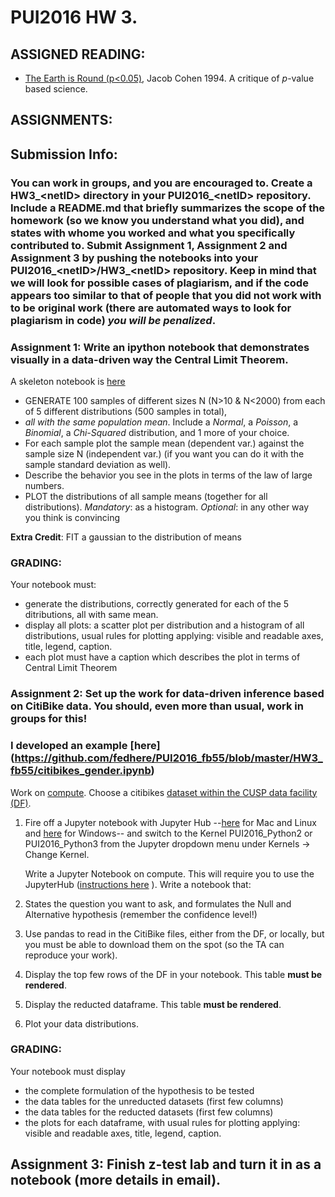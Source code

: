 # PUI2016 HW 3.

## ASSIGNED READING:

- [The Earth is Round (p<0.05)](http://ist-socrates.berkeley.edu/~maccoun/PP279_Cohen1.pdf), Jacob Cohen 1994. A critique of _p_-value based science. 


## ASSIGNMENTS:

## Submission Info:
### You can work in groups, and you are encouraged to. Create a HW3\_\<netID> directory in your PUI2016\_\<netID> repository. Include a README.md that briefly summarizes the scope of the homework (so we know you understand what you did), and states with whome you worked and what you specifically contributed to.  Submit Assignment 1, Assignment 2 and Assignment 3 by pushing the notebooks into your PUI2016\_\<netID>/HW3\_\<netID>  repository.  Keep in mind that we will look for possible cases of plagiarism, and if the code appears too similar to that of people that you did not work with to be original work (there are automated ways to look for plagiarism in code) *you will be penalized*. 


### Assignment 1: Write an ipython notebook that demonstrates visually in a data-driven way the Central Limit Theorem. 
A skeleton notebook is [here](https://github.com/fedhere/PUI2016_fb55/blob/master/HW3_fb55/Assignment1.ipynb)

- GENERATE  100 samples of different sizes N (N>10 & N<2000) from each of 5 different distributions (500 samples in total), 
- _all with the same population mean_. Include a _Normal_, a _Poisson_, a _Binomial_, a _Chi-Squared_ distribution, and 1 more of your choice.    
- For each sample plot the sample mean (dependent var.) against the sample size N (independent var.) (if you want you can do it with the sample standard deviation as well). 
- Describe the behavior you see in the plots in terms of the law of large numbers.
- PLOT the distributions of all sample means (together for all distributions). _Mandatory_: as a histogram. _Optional_: in any other way you think is convincing
 
__Extra Credit__: FIT a gaussian to the distribution of means            

### GRADING: 

Your notebook must: 
- generate the distributions, correctly generated for each of the 5 ditributions, all with same mean.
- display all plots: a scatter plot per distribution and a histogram of all distributions, usual rules for plotting applying: visible and readable axes, title, legend, caption. 
- each plot must have a caption which describes the plot in terms of Central Limit Theorem


### Assignment 2: Set up the work for data-driven inference based on CitiBike data. You should, even more than usual, work in groups for this!

### I developed an example [here] (https://github.com/fedhere/PUI2016_fb55/blob/master/HW3_fb55/citibikes_gender.ipynb)

  
Work on [compute](https://github.com/fedhere/PUI2016_fb55/blob/master/computationalResources.md). 
Choose a citibikes [dataset within the CUSP data facility (DF)](https://datahub.cusp.nyu.edu/dataset).

1. Fire off a Jupyter notebook with Jupyter Hub --[here](https://datahub.cusp.nyu.edu/documents/guides/Jupyter_Notebook_from_your_browser_Mac.pdf) for Mac and Linux and [here](https://datahub.cusp.nyu.edu/documents/guides/Jupyter_Notebook_from_your_browser_Windows.pdf) for Windows--
and switch to the Kernel PUI2016_Python2 or PUI2016_Python3 from the Jupyter dropdown menu under Kernels -> Change Kernel.

   Write a Jupyter Notebook on compute. This will require you to use the JupyterHub ([instructions here](https://datahub.cusp.nyu.edu/documents/guides/Jupyter_Notebook_from_your_browser_Mac.pdf) ). Write a notebook that:

2. States the question you want to ask, and formulates the Null and Alternative hypothesis (remember the confidence level!)
3. Use pandas to read in the CitiBike files, either from the DF, or locally, but you must be able to download them on the spot (so the TA can reproduce your work). 
3. Display the top few rows of the DF in your notebook. This table __must be rendered__.
5. Display the reducted dataframe. This table __must be rendered__.
6. Plot your data distributions.

### GRADING: 

Your notebook must display
- the complete formulation of the hypothesis to be tested
- the data tables for the unreducted datasets (first few columns)
- the data tables for the reducted datasets (first few columns)
- the plots for each dataframe, with usual rules for plotting applying: visible and readable axes, title, legend, caption. 

## Assignment 3: Finish z-test lab and turn it in as a notebook (more details in email).
